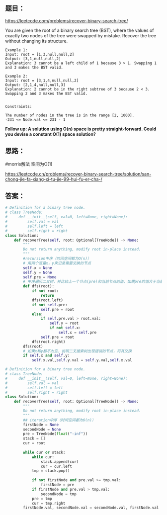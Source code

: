 ## 题目：
https://leetcode.com/problems/recover-binary-search-tree/

You are given the root of a binary search tree (BST), where the values of exactly two nodes of the tree were swapped by mistake. Recover the tree without changing its structure.
```
Example 1:
Input: root = [1,3,null,null,2]
Output: [3,1,null,null,2]
Explanation: 3 cannot be a left child of 1 because 3 > 1. Swapping 1 and 3 makes the BST valid.

Example 2:
Input: root = [3,1,4,null,null,2]
Output: [2,1,4,null,null,3]
Explanation: 2 cannot be in the right subtree of 3 because 2 < 3. Swapping 2 and 3 makes the BST valid.
 

Constraints:

The number of nodes in the tree is in the range [2, 1000].
-231 <= Node.val <= 231 - 1
```

**Follow up: A solution using O(n) space is pretty straight-forward. Could you devise a constant O(1) space solution?**

## 思路：
#morris解法 空间为O(1)

https://leetcode.cn/problems/recover-binary-search-tree/solution/san-chong-jie-fa-xiang-xi-tu-jie-99-hui-fu-er-cha-/  

## 答案：
```python
# Definition for a binary tree node.
# class TreeNode:
#     def __init__(self, val=0, left=None, right=None):
#         self.val = val
#         self.left = left
#         self.right = right
class Solution:
    def recoverTree(self, root: Optional[TreeNode]) -> None:
        """
        Do not return anything, modify root in-place instead.
        """
        #recursion中序（时间空间都为O(n)）
        # 用两个变量x，y来记录需要交换的节点
        self.x = None
        self.y = None
        self.pre = None
        # 中序遍历二叉树，并比较上一个节点(pre)和当前节点的值，如果pre的值大于当前节点值，则记录下这两个节点
        def dfs(root):
            if not root:
                return
            dfs(root.left)
            if not self.pre:
                self.pre = root
            else:
                if self.pre.val > root.val:
                    self.y = root
                    if not self.x:
                        self.x = self.pre
                self.pre = root
            dfs(root.right)
        dfs(root)
        # 如果x和y都不为空，说明二叉搜索树出现错误的节点，将其交换
        if self.x and self.y:
            self.x.val,self.y.val = self.y.val,self.x.val

```

```python
# Definition for a binary tree node.
# class TreeNode:
#     def __init__(self, val=0, left=None, right=None):
#         self.val = val
#         self.left = left
#         self.right = right
class Solution:
    def recoverTree(self, root: Optional[TreeNode]) -> None:
        """
        Do not return anything, modify root in-place instead.
        """
        ## iteration中序（时间空间都为O(n)）
        firstNode = None
        secondNode = None
        pre = TreeNode(float("-inf"))
        stack = []
        cur = root
        
        while cur or stack:
            while cur:
                stack.append(cur)
                cur = cur.left
            tmp = stack.pop()
            
            if not firstNode and pre.val >= tmp.val:
                firstNode = pre
            if firstNode and pre.val > tmp.val:
                secondNode = tmp
            pre = tmp
            cur = tmp.right
        firstNode.val, secondNode.val = secondNode.val, firstNode.val

```
